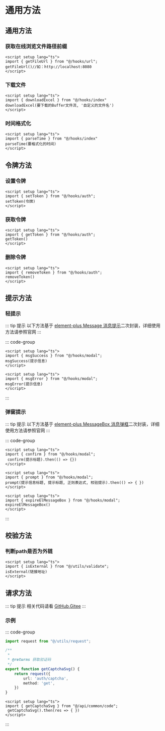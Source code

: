 # 通用方法

## 通用方法

### 获取在线浏览文件路径前缀 
```vue
<script setup lang="ts">
import { getFileUrl } from "@/hooks/url";
getFileUrl()//如：http://localhost:8080
</script>
```

### 下载文件
```vue
<script setup lang="ts">
import { downloadExcel } from "@/hooks/index"
downloadExcel(要下载的Buffer文件流, '自定义的文件名')
</script>
```

### 时间格式化 
```vue
<script setup lang="ts">
import { parseTime } from "@/hooks/index"
parseTime(要格式化的时间)
</script>
```

## 令牌方法

### 设置令牌


```vue
<script setup lang="ts">
import { setToken } from "@/hooks/auth";
setToken(令牌)
</script>
```

### 获取令牌


```vue
<script setup lang="ts">
import { getToken } from "@/hooks/auth";
getToken()
</script>
```

### 删除令牌


```vue
<script setup lang="ts">
import { removeToken } from "@/hooks/auth";
removeToken()
</script>
```

## 提示方法

### 轻提示

::: tip 提示
以下方法基于 [element-plus Message 消息提示](https://element-plus.org/zh-CN/component/message.html)二次封装，详细使用方法请参照官网
:::

::: code-group

```vue [成功提示]
<script setup lang="ts">
import { msgSuccess } from "@/hooks/modal";
msgSuccess(提示信息)
</script>
```

```vue [失败提示]
<script setup lang="ts">
import { msgError } from "@/hooks/modal";
msgError(提示信息)
</script>
```

:::

### 弹窗提示

::: tip 提示
以下方法基于 [element-plus MessageBox 消息弹框](https://element-plus.org/zh-CN/component/message-box.html)二次封装，详细使用方法请参照官网
:::

::: code-group

```vue [确认提示]
<script setup lang="ts">
import { confirm } from "@/hooks/modal";
 confirm(提示标题).then(() => {})
</script>
```

```vue [提交弹窗]
<script setup lang="ts">
import { prompt } from "@/hooks/modal";
prompt(提示信息标题, 提示标题, 正则表达式, 校验提示).then(() => { })
</script>
```
```vue [登录过期提示]
<script setup lang="ts">
import { expireElMessageBox } from "@/hooks/modal";
expireElMessageBox()
</script>
```

:::

## 校验方法

### 判断path是否为外链

```vue 
<script setup lang="ts">
import { isExternal } from "@/utils/validate";
isExternal(链接地址)
</script>
```

## 请求方法

::: tip 提示
相关代码请看 [GitHub](https://github.com/huyagouban/tianLing-nest-admin-web/tree/main/src/api),[Gitee](https://gitee.com/lutianling/tianLing-nest-admin-web/tree/main/src/api)
:::

### 示例

::: code-group

```ts [请求封装]
import request from "@/utils/request";

/**
 * 
 * @returns 获取验证码
 */
export function getCaptchaSvg() {
    return request({
        url: 'auth/captcha',
        method: 'get',
    })
}
```

```vue [使用方法]
<script setup lang="ts">
import { getCaptchaSvg } from "@/api/common/code";
 getCaptchaSvg().then(res => { })
</script>
```

:::